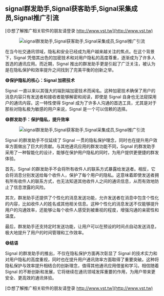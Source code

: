 ## **signal群发助手,Signal获客助手,Signal采集成员,Signal推广引流**

[😍想了解推广相关软件的朋友请登录 http://www.vst.tw](http://www.vst.tw)

 <center><img src="https://vst.tw/MP4/tuiguang/png/7.png" alt="signal群发助手,Signal获客助手,Signal采集成员,Signal推广引流"></center>

在当今社交通讯领域，隐私和安全已经成为用户越来越关注的焦点。在这个背景下，Signal 凭借其出色的加密技术和对用户隐私的高度尊重，逐渐成为了许多人首选的通讯应用。而近期，Signal 推出的群发助手更是引起了广泛关注，被认为是在隐私保护和效率提升之间找到了完美平衡的创新之举。

**😄保护隐私的核心：Signal 加密技术**

Signal 一直以来以其强大的端到端加密技术而闻名。这种加密技术确保了用户的消息内容只有发送者和接收者能够解密和阅读，即使是 Signal 自身也无法窥探用户的通讯内容。这一特性使得 Signal 成为了许多人沟通的首选工具，尤其是对于那些对隐私极为敏感的用户来说，Signal 是一个可以信赖的选择。

**😄群发助手：保护隐私，提升效率**

 <center><img src="https://vst.tw/MP4/tuiguang/png/4.png" alt="signal群发助手,Signal获客助手,Signal采集成员,Signal推广引流"></center>

Signal 的群发助手不仅延续了 Signal 一贯的隐私保护理念，同时也在提升用户效率方面做出了巨大的贡献。与其他通讯应用的群发功能不同，Signal 的群发助手采用了一种智能化的设计，能够在保护用户隐私的同时，为用户提供更便捷的群发体验。

首先，Signal 的群发助手不会将所有收件人的联系方式暴露给发送者。相反，它会将消息分别发送给每个收件人，保护了每个用户的隐私。这意味着即使发送者拥有所有收件人的联系方式，也无法知道其他收件人之间的通讯信息，从而有效地防止了信息泄露的风险。

其次，群发助手还提供了个性化的消息发送功能，允许发送者在消息中包含个性化的内容，比如收件人的姓名或其他相关信息。这种个性化的消息发送不仅能够提升用户的沟通效率，还能够让每个收件人感受到被重视的程度，增强沟通的亲密性和温度。

最后，群发助手还支持定时发送功能，让用户可以在预设的时间点自动发送消息，极大地提升了用户的时间管理和工作效率。

**😄结语**

Signal 的群发助手的推出，不仅在隐私保护方面再次彰显了 Signal 的技术实力和对用户隐私的高度重视，同时也在提升用户通讯效率方面取得了重要突破。这种将隐私保护与效率提升相结合的创新理念，值得其他通讯应用借鉴和学习。相信随着 Signal 的不断创新和发展，它将继续在通讯领域发挥重要的作用，为用户带来更安全、更高效的通讯体验。

[😍想了解推广相关软件的朋友请登录 http://www.vst.tw](http://www.vst.tw)



